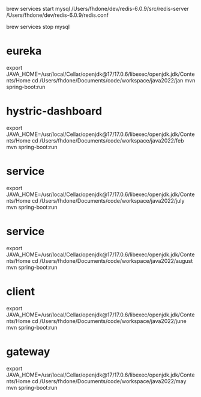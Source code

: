 brew services start mysql
/Users/fhdone/dev/redis-6.0.9/src/redis-server /Users/fhdone/dev/redis-6.0.9/redis.conf


brew services stop mysql

# eureka
export JAVA_HOME=/usr/local/Cellar/openjdk@17/17.0.6/libexec/openjdk.jdk/Contents/Home
cd /Users/fhdone/Documents/code/workspace/java2022/jan
mvn spring-boot:run

# hystric-dashboard
export JAVA_HOME=/usr/local/Cellar/openjdk@17/17.0.6/libexec/openjdk.jdk/Contents/Home
cd /Users/fhdone/Documents/code/workspace/java2022/feb
mvn spring-boot:run

# service
export JAVA_HOME=/usr/local/Cellar/openjdk@17/17.0.6/libexec/openjdk.jdk/Contents/Home
cd /Users/fhdone/Documents/code/workspace/java2022/july
mvn spring-boot:run

# service
export JAVA_HOME=/usr/local/Cellar/openjdk@17/17.0.6/libexec/openjdk.jdk/Contents/Home
cd /Users/fhdone/Documents/code/workspace/java2022/august
mvn spring-boot:run

# client
export JAVA_HOME=/usr/local/Cellar/openjdk@17/17.0.6/libexec/openjdk.jdk/Contents/Home
cd /Users/fhdone/Documents/code/workspace/java2022/june
mvn spring-boot:run

# gateway
export JAVA_HOME=/usr/local/Cellar/openjdk@17/17.0.6/libexec/openjdk.jdk/Contents/Home
cd /Users/fhdone/Documents/code/workspace/java2022/may
mvn spring-boot:run